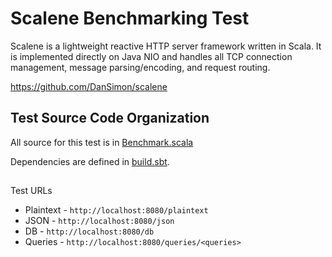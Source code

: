 # Scalene Benchmarking Test

Scalene is a lightweight reactive HTTP server framework written in Scala.  It is
implemented directly on Java NIO and handles all TCP connection management,
message parsing/encoding, and request routing.

https://github.com/DanSimon/scalene

## Test Source Code Organization

All source for this test is in [Benchmark.scala](src/main/scala/Benchmark.scala)

Dependencies are defined in [build.sbt](build.sbt).

##

Test URLs

* Plaintext - `http://localhost:8080/plaintext`
* JSON - `http://localhost:8080/json`
* DB - `http://localhost:8080/db`
* Queries - `http://localhost:8080/queries/<queries>`
